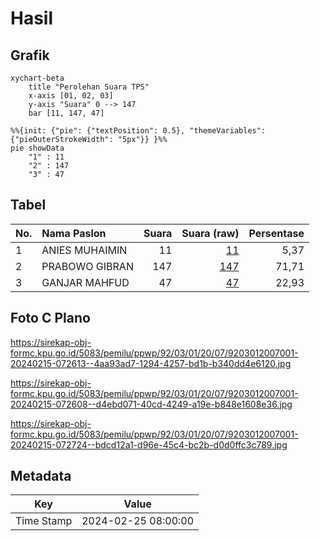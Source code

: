 # Hasil

## Grafik

```mermaid
xychart-beta
    title "Perolehan Suara TPS"
    x-axis [01, 02, 03]
    y-axis "Suara" 0 --> 147
    bar [11, 147, 47]
```

```mermaid
%%{init: {"pie": {"textPosition": 0.5}, "themeVariables": {"pieOuterStrokeWidth": "5px"}} }%%
pie showData
    "1" : 11
    "2" : 147
    "3" : 47
```

## Tabel

| No. | Nama Paslon    | Suara | Suara (raw) | Persentase |
|:--- |:-------------- | -----:| -----------:| ----------:|
| 1   | ANIES MUHAIMIN | 11    | [11][p-1]   | 5,37       |
| 2   | PRABOWO GIBRAN | 147   | [147][p-2]  | 71,71      |
| 3   | GANJAR MAHFUD  | 47    | [47][p-3]   | 22,93      |


[p-1]: https://github.com/gigit-pemilu/pemilu-2024-92-papua-barat/blob/main/pilpres/hitung-suara/sub/92-papua-barat/sub/03-fak-fak/sub/01-fak-fak/sub/2007-gewerpe/sub/001-tps/sub/paslon-1.txt
[p-2]: https://github.com/gigit-pemilu/pemilu-2024-92-papua-barat/blob/main/pilpres/hitung-suara/sub/92-papua-barat/sub/03-fak-fak/sub/01-fak-fak/sub/2007-gewerpe/sub/001-tps/sub/paslon-2.txt
[p-3]: https://github.com/gigit-pemilu/pemilu-2024-92-papua-barat/blob/main/pilpres/hitung-suara/sub/92-papua-barat/sub/03-fak-fak/sub/01-fak-fak/sub/2007-gewerpe/sub/001-tps/sub/paslon-3.txt

## Foto C Plano

https://sirekap-obj-formc.kpu.go.id/5083/pemilu/ppwp/92/03/01/20/07/9203012007001-20240215-072613--4aa93ad7-1294-4257-bd1b-b340dd4e6120.jpg

https://sirekap-obj-formc.kpu.go.id/5083/pemilu/ppwp/92/03/01/20/07/9203012007001-20240215-072608--d4ebd071-40cd-4249-a19e-b848e1608e36.jpg

https://sirekap-obj-formc.kpu.go.id/5083/pemilu/ppwp/92/03/01/20/07/9203012007001-20240215-072724--bdcd12a1-d96e-45c4-bc2b-d0d0ffc3c789.jpg


## Metadata

| Key        | Value               |
| ---------- | ------------------- |
| Time Stamp | 2024-02-25 08:00:00 |



